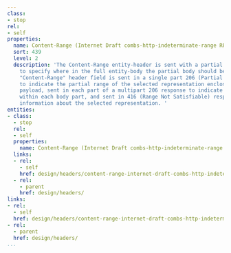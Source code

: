 ```yaml
---
class:
- stop
rel:
- self
properties:
  name: Content-Range (Internet Draft combs-http-indeterminate-range RFC 7233)
  sort: 439
  level: 2
  description: 'The Content-Range entity-header is sent with a partial entity-body
    to specify where in the full entity-body the partial body should be applied.The
    "Content-Range" header field is sent in a single part 206 (Partial Content) response
    to indicate the partial range of the selected representation enclosed as the message
    payload, sent in each part of a multipart 206 response to indicate the range enclosed
    within each body part, and sent in 416 (Range Not Satisfiable) responses to provide
    information about the selected representation. '
entities:
- class:
  - stop
  rel:
  - self
  properties:
    name: Content-Range (Internet Draft combs-http-indeterminate-range RFC 7233)
  links:
  - rel:
    - self
    href: design/headers/content-range-internet-draft-combs-http-indeterminate-range-rfc-7233.md
  - rel:
    - parent
    href: design/headers/
links:
- rel:
  - self
  href: design/headers/content-range-internet-draft-combs-http-indeterminate-range-rfc-7233.md
- rel:
  - parent
  href: design/headers/
...
```

